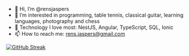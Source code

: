 - 👋 Hi, I’m @rensjaspers
- 👀 I’m interested in programming, table tennis, classical guitar, learning languages, photography and chess
- 💞️ Technology I love most: NestJS, Angular, TypeScript, SQL, Ionic
- 📫 How to reach me: rens.jaspers@gmail.com

<!---
rensjaspers/rensjaspers is a ✨ special ✨ repository because its `README.md` (this file) appears on your GitHub profile.
You can click the Preview link to take a look at your changes.
--->

[![GitHub Streak](https://streak-stats.demolab.com?user=rensjaspers)](https://git.io/streak-stats)